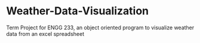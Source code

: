 # Weather-Data-Visualization
Term Project for ENGG 233, an object oriented program to visualize weather data from an excel spreadsheet
